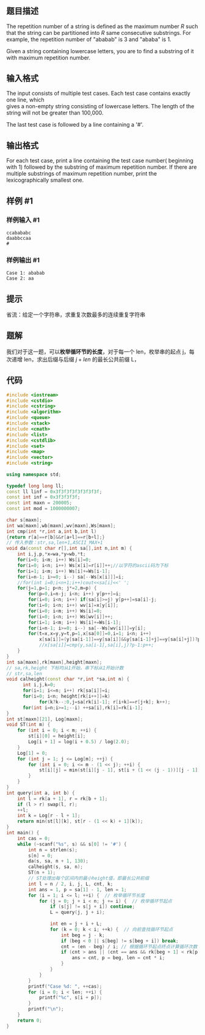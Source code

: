 # 
## 题目描述
The repetition number of a string is defined as the maximum number _R_ such that the string can be partitioned into _R_ same consecutive substrings. For example, the repetition number of "ababab" is 3 and "ababa" is 1.

Given a string containing lowercase letters, you are to find a substring of it with maximum repetition number.

## 输入格式
The input consists of multiple test cases. Each test case contains exactly one line, which  
gives a non-empty string consisting of lowercase letters. The length of the string will not be greater than 100,000.

The last test case is followed by a line containing a '#'.


## 输出格式
For each test case, print a line containing the test case number( beginning with 1) followed by the substring of maximum repetition number. If there are multiple substrings of maximum repetition number, print the lexicographically smallest one.


## 样例 #1

### 样例输入 #1

```
ccabababc
daabbccaa
#
```

### 样例输出 #1

```
Case 1: ababab
Case 2: aa
```

## 提示
省流：给定一个字符串，求重复次数最多的连续重复字符串

## 题解
我们对于这一题，可以**枚举循环节的长度**，对于每一个 len，枚举串的起点 j，每次递增 len，求出后缀与后缀 $j+len$ 的最长公共前缀 L，

## 代码
```cpp
#include <iostream>
#include <cstdio>
#include <cstring>
#include <algorithm>
#include <queue>
#include <stack>
#include <cmath>
#include <list>
#include <cstdlib>
#include <set>
#include <map>
#include <vector>
#include <string>
 
using namespace std;
 
typedef long long ll;
const ll linf = 0x3f3f3f3f3f3f3f3f;
const int inf = 0x3f3f3f3f;
const int maxn = 200005;
const int mod = 1000000007;
 
char s[maxn];
int wa[maxn],wb[maxn],wv[maxn],Ws[maxn];
int cmp(int *r,int a,int b,int l)
{return r[a]==r[b]&&r[a+l]==r[b+l];}
// 传入参数：str,sa,len+1,ASCII_MAX+1
void da(const char r[],int sa[],int n,int m) {
    int i,j,p,*x=wa,*y=wb,*t;
    for(i=0; i<m; i++) Ws[i]=0;
    for(i=0; i<n; i++) Ws[x[i]=r[i]]++;//以字符的ascii码为下标
    for(i=1; i<m; i++) Ws[i]+=Ws[i-1];
    for(i=n-1; i>=0; i--) sa[--Ws[x[i]]]=i;
    //for(int i=0;i<n+1;i++)cout<<sa[i]<<' ';
    for(j=1,p=1; p<n; j*=2,m=p) {
        for(p=0,i=n-j; i<n; i++) y[p++]=i;
        for(i=0; i<n; i++) if(sa[i]>=j) y[p++]=sa[i]-j;
        for(i=0; i<n; i++) wv[i]=x[y[i]];
        for(i=0; i<m; i++) Ws[i]=0;
        for(i=0; i<n; i++) Ws[wv[i]]++;
        for(i=1; i<m; i++) Ws[i]+=Ws[i-1];
        for(i=n-1; i>=0; i--) sa[--Ws[wv[i]]]=y[i];
        for(t=x,x=y,y=t,p=1,x[sa[0]]=0,i=1; i<n; i++)
            x[sa[i]]=(y[sa[i-1]]==y[sa[i]]&&y[sa[i-1]+j]==y[sa[i]+j])?p-1:p++;
            //x[sa[i]]=cmp(y,sa[i-1],sa[i],j)?p-1:p++;
    }
}
int sa[maxn],rk[maxn],height[maxn];
// sa,rk,height 下标均从1开始，串下标从1开始计数
// str,sa,len
void calheight(const char *r,int *sa,int n) {
      int i,j,k=0;
      for(i=1; i<=n; i++) rk[sa[i]]=i;
      for(i=0; i<n; height[rk[i++]]=k)
            for(k?k--:0,j=sa[rk[i]-1]; r[i+k]==r[j+k]; k++);
      for(int i=n;i>=1;--i) ++sa[i],rk[i]=rk[i-1];
}
int st[maxn][21], Log[maxn];
void ST(int m) {
    for (int i = 0; i < m; ++i) {
        st[i][0] = height[i];
        Log[i + 1] = log(i + 0.5) / log(2.0);
    }
    Log[1] = 0;
    for (int j = 1; j <= Log[m]; ++j) {
        for (int i = 0; i <= m - (1 << j); ++i) {
            st[i][j] = min(st[i][j - 1], st[i + (1 << (j - 1))][j - 1]);
        }
    }
}
int query(int a, int b) {
    int l = rk[a + 1], r = rk[b + 1];
    if (l > r) swap(l, r);
    ++l;
    int k = Log[r - l + 1];
    return min(st[l][k], st[r - (1 << k) + 1][k]);
}
int main() {
    int cas = 0;
    while (~scanf("%s", s) && s[0] != '#') {
        int n = strlen(s);
        s[n] = 0;
        da(s, sa, n + 1, 130);
        calheight(s, sa, n);
        ST(n + 1);
        // ST处理出每个区间内的最小height值，即最长公共前缀
        int l = n / 2, i, j, L, cnt, k;
        int ans = 1, p = sa[1] - 1, len = 1;
        for (i = 1; i <= l; ++i) {  // 枚举循环节长度
            for (j = 0; j + i < n; j += i) {  // 枚举循环节起点
                if (s[j] != s[j + i]) continue;
                L = query(j, j + i);
 
                int en = j + i + L;
                for (k = 0; k < i; ++k) {  // 向前查找循环节起点
                    int beg = j - k;
                    if (beg < 0 || s[beg] != s[beg + i]) break;
                    cnt = (en - beg) / i; // 根据循环节起点终点计算循环次数
                    if (cnt > ans || (cnt == ans && rk[beg + 1] < rk[p + 1])) {
                        ans = cnt, p = beg, len = cnt * i;
                    }
                }
            }
        }
        printf("Case %d: ", ++cas);
        for (i = 0; i < len; ++i) {
            printf("%c", s[i + p]);
        }
        printf("\n");
    }
    return 0;
}

```